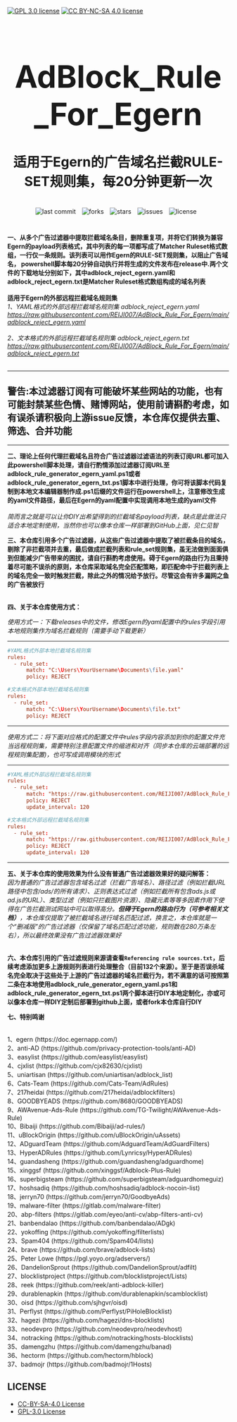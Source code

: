 [![GPL 3.0 license](https://img.shields.io/badge/License-GPL%20v3-blue.svg)](https://github.com/REIJI007/AdBlock_Rule_For_Egern/blob/main/LICENSE-GPL3.0)
[![CC BY-NC-SA 4.0 license](https://img.shields.io/badge/License-CC%20BY--NC--SA%204.0-lightgrey.svg)](https://github.com/REIJI007/AdBlock_Rule_For_Egern/blob/main/LICENSE-CC%20BY-NC-SA%204.0)
<!-- 居中的大标题 -->
<h1 align="center" style="font-size: 70px; margin-bottom: 20px;">AdBlock_Rule_For_Egern</h1>

<!-- 居中的副标题 -->
<h2 align="center" style="font-size: 30px; margin-bottom: 40px;">适用于Egern的广告域名拦截RULE-SET规则集，每20分钟更新一次</h2>

<!-- 徽章（根据需要调整） -->
<p align="center" style="margin-bottom: 40px;">
    <img src="https://img.shields.io/badge/last%20commit-today-brightgreen" alt="last commit" style="margin-right: 10px;">
    <img src="https://img.shields.io/github/forks/REIJI007/AdBlock_Rule_For_Egern" alt="forks" style="margin-right: 10px;">
    <img src="https://img.shields.io/github/stars/REIJI007/AdBlock_Rule_For_Egern" alt="stars" style="margin-right: 10px;">
    <img src="https://img.shields.io/github/issues/REIJI007/AdBlock_Rule_For_Egern" alt="issues" style="margin-right: 10px;">
    <img src="https://img.shields.io/github/license/REIJI007/AdBlock_Rule_For_Egern" alt="license" style="margin-right: 10px;">
</p>

**一、从多个广告过滤器中提取拦截域名条目，删除重复项，并将它们转换为兼容Egern的payload列表格式，其中列表的每一项都写成了Matcher Ruleset格式数组，一行仅一条规则。该列表可以用作Egern的RULE-SET规则集，以阻止广告域名， powershell脚本每20分钟自动执行并将生成的文件发布在release中.两个文件的下载地址分别如下，其中adblock_reject_egern.yaml和adblock_reject_egern.txt是Matcher Ruleset格式数组构成的域名列表**
<br>
<br>
**适用于Egern的外部远程拦截域名规则集**
<br>
*1、YAML格式的外部远程拦截域名规则集 adblock_reject_egern.yaml* 
<br>
*https://raw.githubusercontent.com/REIJI007/AdBlock_Rule_For_Egern/main/adblock_reject_egern.yaml*
<br>
<br>
*2、文本格式的外部远程拦截域名规则集 adblock_reject_egern.txt* 
<br>
*https://raw.githubusercontent.com/REIJI007/AdBlock_Rule_For_Egern/main/adblock_reject_egern.txt*
<br>
<br>

<hr>

## 警告:本过滤器订阅有可能破坏某些网站的功能，也有可能封禁某些色情、赌博网站，使用前请斟酌考虑，如有误杀请积极向上游issue反馈，本仓库仅提供去重、筛选、合并功能

<hr>

**二、理论上任何代理拦截域名且符合广告过滤器过滤语法的列表订阅URL都可加入此powershell脚本处理，请自行酌情添加过滤器订阅URL至adblock_rule_generator_egern_yaml.ps1或者adblock_rule_generator_egern_txt.ps1脚本中进行处理，你可将该脚本代码复制到本地文本编辑器制作成.ps1后缀的文件运行在powershell上，注意修改生成的yaml文件路径，最后在Egern的yaml配置中实现调用本地生成的yaml文件**
<br>
<br>
*简而言之就是可以让你DIY出希望得到的拦截域名payload列表，缺点是此做法只适合本地定制使用，当然你也可以像本仓库一样部署到GitHub上面，见仁见智*
<br>

**三、本仓库引用多个广告过滤器，从这些广告过滤器中提取了被拦截条目的域名，剔除了非拦截项并去重，最后做成拦截列表和rule_set规则集，虽无法做到面面俱到但能减少广告带来的困扰，请自行斟酌考虑使用。碍于Egern的路由行为且秉持着尽可能不误杀的原则，本仓库采取域名完全匹配策略，即匹配命中于拦截列表上的域名完全一致时触发拦截，除此之外的情况给予放行。尽管这会有许多漏网之鱼的广告被放行**
<br>
<br>

**四、关于本仓库使用方式：**

  *使用方式一：下载releases中的文件，修改Egern的yaml配置中的rules字段引用本地规则集作为域名拦截规则（需要手动下载更新）*

<hr>

```conf
#YAML格式外部本地拦截域名规则集
rules:
  - rule_set:
      match: "C:\Users\YourUsername\Documents\file.yaml"
      policy: REJECT
```
```conf
#文本格式外部本地拦截域名规则集
rules:
  - rule_set:
      match: "C:\Users\YourUsername\Documents\file.txt"
      policy: REJECT
```

<hr>

  *使用方式二：将下面对应格式的配置文件中rules字段内容添加到你的配置文件充当远程规则集，需要特别注意配置文件的缩进和对齐（同步本仓库的云端部署的远程规则集配置)，也可写成调用模块的形式*
<hr>




```conf
#YAML格式外部远程拦截域名规则集
rules:
  - rule_set:
      match: "https://raw.githubusercontent.com/REIJI007/AdBlock_Rule_For_Egern/main/adblock_reject_egern.yaml"
      policy: REJECT
      update_interval: 120
```
```conf
#文本格式外部远程拦截域名规则集
rules:
  - rule_set:
      match: "https://raw.githubusercontent.com/REIJI007/AdBlock_Rule_For_Egern/main/adblock_reject_egern.txt"
      policy: REJECT
      update_interval: 120
```
<hr>

**五、关于本仓库的使用效果为什么没有普通广告过滤器效果好的疑问解答：**
<br>
*因为普通的广告过滤器包含域名过滤（拦截广告域名）、路径过滤（例如拦截URL路径中包含/ads/的所有请求）、正则表达式过滤（例如拦截所有包含ads.js或ad.js的URL）、类型过滤（例如只拦截图片资源）、隐藏元素等等多因素作用下使得在广告拦截测试网站中可以取得高分。**但碍于Egern的路由行为（可参考相关文档）**，本仓库仅提取了被拦截域名进行域名匹配过滤，换言之，本仓库就是一个“删减版”的广告过滤器（仅保留了域名匹配过滤功能，规则数在280万条左右），所以最终效果没有广告过滤器效果好*
<br>
<br>



**六、本仓库引用的广告过滤规则来源请查看```Referencing rule sources.txt```，后续考虑添加更多上游规则列表进行处理整合（目前132个来源）。至于是否误杀域名完全取决于这些处于上游的广告过滤器的域名拦截行为，若不满意的话可按照第二条在本地使用adblock_rule_generator_egern_yaml.ps1和adblock_rule_generator_egern_txt.ps1两个脚本进行DIY本地定制化，亦或可以像本仓库一样DIY定制后部署到github上面，或者fork本仓库自行DIY**


**七、特别鸣谢**

<br>
1、egern
(https://doc.egernapp.com/)<br>
2、anti-AD
(https://github.com/privacy-protection-tools/anti-AD)<br>
3、easylist
(https://github.com/easylist/easylist)<br>
4、cjxlist
(https://github.com/cjx82630/cjxlist)<br>
5、uniartisan
(https://github.com/uniartisan/adblock_list)<br>
6、Cats-Team
(https://github.com/Cats-Team/AdRules)<br>
7、217heidai
(https://github.com/217heidai/adblockfilters)<br>
8、GOODBYEADS
(https://github.com/8680/GOODBYEADS)<br>
9、AWAvenue-Ads-Rule
(https://github.com/TG-Twilight/AWAvenue-Ads-Rule)<br>
10、Bibaiji
(https://github.com/Bibaiji/ad-rules/)<br>
11、uBlockOrigin
(https://github.com/uBlockOrigin/uAssets)<br>
12、ADguardTeam
(https://github.com/AdguardTeam/AdGuardFilters)<br>
13、HyperADRules
(https://github.com/Lynricsy/HyperADRules)<br>
14、guandasheng
(https://github.com/guandasheng/adguardhome)<br>
15、xinggsf
(https://github.com/xinggsf/Adblock-Plus-Rule)<br>
16、superbigsteam
(https://github.com/superbigsteam/adguardhomeguiz)<br>
17、hoshsadiq
(https://github.com/hoshsadiq/adblock-nocoin-list)<br>
18、jerryn70
(https://github.com/jerryn70/GoodbyeAds)<br>
19、malware-filter
(https://gitlab.com/malware-filter)<br>
20、abp-filters
(https://gitlab.com/eyeo/anti-cv/abp-filters-anti-cv)<br>
21、banbendalao
(https://github.com/banbendalao/ADgk)<br>
22、yokoffing
(https://github.com/yokoffing/filterlists)<br>
23、Spam404
(https://github.com/Spam404/lists)<br>
24、brave
(https://github.com/brave/adblock-lists)<br>
25、Peter Lowe
(https://pgl.yoyo.org/adservers/)<br>
26、DandelionSprout
(https://github.com/DandelionSprout/adfilt)<br>
27、blocklistproject
(https://github.com/blocklistproject/Lists)<br>
28、reek
(https://github.com/reek/anti-adblock-killer)<br>
29、durablenapkin
(https://github.com/durablenapkin/scamblocklist)<br>
30、oisd
(https://github.com/sjhgvr/oisd)<br>
31、Perflyst
(https://github.com/Perflyst/PiHoleBlocklist)<br>
32、hagezi
(https://github.com/hagezi/dns-blocklists)<br>
33、neodevpro
(https://github.com/neodevpro/neodevhost)<br>
34、notracking
(https://github.com/notracking/hosts-blocklists)<br>
35、damengzhu
(https://github.com/damengzhu/banad)<br>
36、hectorm
(https://github.com/hectorm/hblock)<br>
37、badmojr
(https://github.com/badmojr/1Hosts)



## LICENSE
- [CC-BY-SA-4.0 License](https://github.com/REIJI007/AdBlock_Rule_For_Egern/blob/main/LICENSE-CC%20BY-NC-SA%204.0)
- [GPL-3.0 License](https://github.com/REIJI007/AdBlock_Rule_For_Egern/blob/main/LICENSE-GPL3.0)


